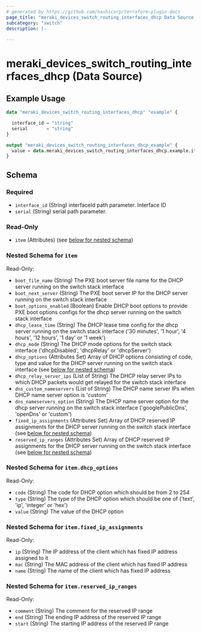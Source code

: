 ```yaml
---
# generated by https://github.com/hashicorp/terraform-plugin-docs
page_title: "meraki_devices_switch_routing_interfaces_dhcp Data Source - terraform-provider-meraki"
subcategory: "switch"
description: |-
  
---
```


# meraki_devices_switch_routing_interfaces_dhcp (Data Source)



## Example Usage

```terraform
data "meraki_devices_switch_routing_interfaces_dhcp" "example" {

  interface_id = "string"
  serial       = "string"
}

output "meraki_devices_switch_routing_interfaces_dhcp_example" {
  value = data.meraki_devices_switch_routing_interfaces_dhcp.example.item
}
```

<!-- schema generated by tfplugindocs -->
## Schema

### Required

- `interface_id` (String) interfaceId path parameter. Interface ID
- `serial` (String) serial path parameter.

### Read-Only

- `item` (Attributes) (see [below for nested schema](#nestedatt--item))

<a id="nestedatt--item"></a>
### Nested Schema for `item`

Read-Only:

- `boot_file_name` (String) The PXE boot server file name for the DHCP server running on the switch stack interface
- `boot_next_server` (String) The PXE boot server IP for the DHCP server running on the switch stack interface
- `boot_options_enabled` (Boolean) Enable DHCP boot options to provide PXE boot options configs for the dhcp server running on the switch stack interface
- `dhcp_lease_time` (String) The DHCP lease time config for the dhcp server running on the switch stack interface ('30 minutes', '1 hour', '4 hours', '12 hours', '1 day' or '1 week')
- `dhcp_mode` (String) The DHCP mode options for the switch stack interface ('dhcpDisabled', 'dhcpRelay' or 'dhcpServer')
- `dhcp_options` (Attributes Set) Array of DHCP options consisting of code, type and value for the DHCP server running on the switch stack interface (see [below for nested schema](#nestedatt--item--dhcp_options))
- `dhcp_relay_server_ips` (List of String) The DHCP relay server IPs to which DHCP packets would get relayed for the switch stack interface
- `dns_custom_nameservers` (List of String) The DHCP name server IPs when DHCP name server option is 'custom'
- `dns_nameservers_option` (String) The DHCP name server option for the dhcp server running on the switch stack interface ('googlePublicDns', 'openDns' or 'custom')
- `fixed_ip_assignments` (Attributes Set) Array of DHCP reserved IP assignments for the DHCP server running on the switch stack interface (see [below for nested schema](#nestedatt--item--fixed_ip_assignments))
- `reserved_ip_ranges` (Attributes Set) Array of DHCP reserved IP assignments for the DHCP server running on the switch stack interface (see [below for nested schema](#nestedatt--item--reserved_ip_ranges))

<a id="nestedatt--item--dhcp_options"></a>
### Nested Schema for `item.dhcp_options`

Read-Only:

- `code` (String) The code for DHCP option which should be from 2 to 254
- `type` (String) The type of the DHCP option which should be one of ('text', 'ip', 'integer' or 'hex')
- `value` (String) The value of the DHCP option


<a id="nestedatt--item--fixed_ip_assignments"></a>
### Nested Schema for `item.fixed_ip_assignments`

Read-Only:

- `ip` (String) The IP address of the client which has fixed IP address assigned to it
- `mac` (String) The MAC address of the client which has fixed IP address
- `name` (String) The name of the client which has fixed IP address


<a id="nestedatt--item--reserved_ip_ranges"></a>
### Nested Schema for `item.reserved_ip_ranges`

Read-Only:

- `comment` (String) The comment for the reserved IP range
- `end` (String) The ending IP address of the reserved IP range
- `start` (String) The starting IP address of the reserved IP range
